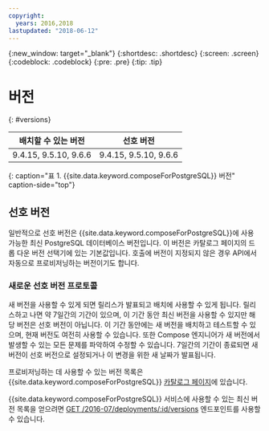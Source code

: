 ```yaml
---
copyright:
  years: 2016,2018
lastupdated: "2018-06-12"
---
```


{:new_window: target="_blank"}
{:shortdesc: .shortdesc}
{:screen: .screen}
{:codeblock: .codeblock}
{:pre: .pre}
{:tip: .tip}

# 버전
{: #versions}

배치할 수 있는 버전 | 선호 버전
----------|-----------
9.4.15, 9.5.10, 9.6.6 | 9.4.15, 9.5.10, 9.6.6
{: caption="표 1. {{site.data.keyword.composeForPostgreSQL}} 버전" caption-side="top"}

##  선호 버전

일반적으로 선호 버전은 {{site.data.keyword.composeForPostgreSQL}}에 사용 가능한 최신 PostgreSQL 데이터베이스 버전입니다. 이 버전은 카탈로그 페이지의 드롭 다운 버전 선택기에 있는 기본값입니다. 호출에 버전이 지정되지 않은 경우 API에서 자동으로 프로비저닝하는 버전이기도 합니다.

### 새로운 선호 버전 프로토콜

새 버전을 사용할 수 있게 되면 릴리스가 발표되고 배치에 사용할 수 있게 됩니다. 릴리스하고 나면 약 7일간의 기간이 있으며, 이 기간 동안 최신 버전을 사용할 수 있지만 해당 버전은 선호 버전이 아닙니다. 이 기간 동안에는 새 버전을 배치하고 테스트할 수 있으며, 현재 버전도 여전히 사용할 수 있습니다. 또한 Compose 엔지니어가 새 버전에서 발생할 수 있는 모든 문제를 파악하여 수정할 수 있습니다. 7일간의 기간이 종료되면 새 버전이 선호 버전으로 설정되거나 이 변경을 위한 새 날짜가 발표됩니다.

프로비저닝하는 데 사용할 수 있는 버전 목록은 {{site.data.keyword.composeForPostgreSQL}} [카탈로그 페이지](https://console.{DomainName}/catalog/services/compose-for-postgresql)에 있습니다.

{{site.data.keyword.composeForPostgreSQL}} 서비스에 사용할 수 있는 최신 버전 목록을 얻으려면
[GET /2016-07/deployments/:id/versions](https://apidocs.compose.com/v1.0/reference#2016-07-get-deployments-versions) 엔드포인트를 사용할 수 있습니다.
